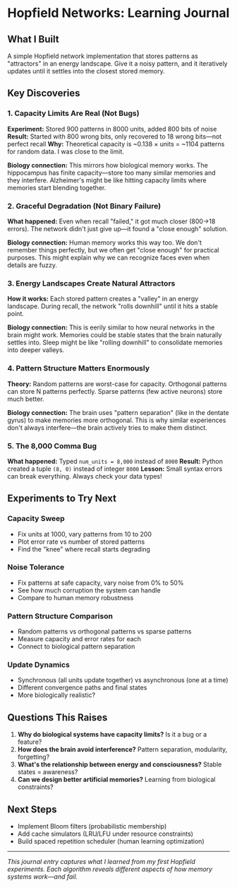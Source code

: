 # Hopfield Networks: Learning Journal

## What I Built
A simple Hopfield network implementation that stores patterns as "attractors" in an energy landscape. Give it a noisy pattern, and it iteratively updates until it settles into the closest stored memory.

## Key Discoveries

### 1. Capacity Limits Are Real (Not Bugs)
**Experiment:** Stored 900 patterns in 8000 units, added 800 bits of noise
**Result:** Started with 800 wrong bits, only recovered to 18 wrong bits—not perfect recall
**Why:** Theoretical capacity is ~0.138 × units = ~1104 patterns for random data. I was close to the limit.

**Biology connection:** This mirrors how biological memory works. The hippocampus has finite capacity—store too many similar memories and they interfere. Alzheimer's might be like hitting capacity limits where memories start blending together.

### 2. Graceful Degradation (Not Binary Failure)
**What happened:** Even when recall "failed," it got much closer (800→18 errors). The network didn't just give up—it found a "close enough" solution.

**Biology connection:** Human memory works this way too. We don't remember things perfectly, but we often get "close enough" for practical purposes. This might explain why we can recognize faces even when details are fuzzy.

### 3. Energy Landscapes Create Natural Attractors
**How it works:** Each stored pattern creates a "valley" in an energy landscape. During recall, the network "rolls downhill" until it hits a stable point.

**Biology connection:** This is eerily similar to how neural networks in the brain might work. Memories could be stable states that the brain naturally settles into. Sleep might be like "rolling downhill" to consolidate memories into deeper valleys.

### 4. Pattern Structure Matters Enormously
**Theory:** Random patterns are worst-case for capacity. Orthogonal patterns can store N patterns perfectly. Sparse patterns (few active neurons) store much better.

**Biology connection:** The brain uses "pattern separation" (like in the dentate gyrus) to make memories more orthogonal. This is why similar experiences don't always interfere—the brain actively tries to make them distinct.

### 5. The 8,000 Comma Bug
**What happened:** Typed `num_units = 8,000` instead of `8000`
**Result:** Python created a tuple `(8, 0)` instead of integer `8000`
**Lesson:** Small syntax errors can break everything. Always check your data types!

## Experiments to Try Next

### Capacity Sweep
- Fix units at 1000, vary patterns from 10 to 200
- Plot error rate vs number of stored patterns
- Find the "knee" where recall starts degrading

### Noise Tolerance
- Fix patterns at safe capacity, vary noise from 0% to 50%
- See how much corruption the system can handle
- Compare to human memory robustness

### Pattern Structure Comparison
- Random patterns vs orthogonal patterns vs sparse patterns
- Measure capacity and error rates for each
- Connect to biological pattern separation

### Update Dynamics
- Synchronous (all units update together) vs asynchronous (one at a time)
- Different convergence paths and final states
- More biologically realistic?

## Questions This Raises

1. **Why do biological systems have capacity limits?** Is it a bug or a feature?
2. **How does the brain avoid interference?** Pattern separation, modularity, forgetting?
3. **What's the relationship between energy and consciousness?** Stable states = awareness?
4. **Can we design better artificial memories?** Learning from biological constraints?

## Next Steps
- Implement Bloom filters (probabilistic membership)
- Add cache simulators (LRU/LFU under resource constraints)
- Build spaced repetition scheduler (human learning optimization)

---

*This journal entry captures what I learned from my first Hopfield experiments. Each algorithm reveals different aspects of how memory systems work—and fail.*
